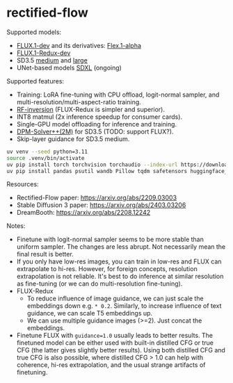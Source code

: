 # rectified-flow

Supported models:

- [FLUX.1-dev](https://huggingface.co/black-forest-labs/FLUX.1-dev) and its derivatives: [Flex.1-alpha](https://huggingface.co/ostris/Flex.1-alpha)
- [FLUX.1-Redux-dev](https://huggingface.co/black-forest-labs/FLUX.1-Redux-dev)
- SD3.5 [medium](https://huggingface.co/stabilityai/stable-diffusion-3.5-medium) and [large](https://huggingface.co/stabilityai/stable-diffusion-3.5-large)
- UNet-based models [SDXL](https://huggingface.co/stabilityai/stable-diffusion-xl-base-1.0) (ongoing)

Supported features:

- Training: LoRA fine-tuning with CPU offload, logit-normal sampler, and multi-resolution/multi-aspect-ratio training.
- [RF-inversion](https://arxiv.org/abs/2410.10792) (FLUX-Redux is simpler and superior).
- INT8 matmul (2x inference speedup for consumer cards).
- Single-GPU model offloading for inference and training.
- [DPM-Solver++(2M)](https://arxiv.org/abs/2211.01095) for SD3.5 (TODO: support FLUX?).
- Skip-layer guidance for SD3.5 medium.

```bash
uv venv --seed python=3.11
source .venv/bin/activate
uv pip install torch torchvision torchaudio --index-url https://download.pytorch.org/whl/cu128
uv pip install pandas psutil wandb Pillow tqdm safetensors huggingface_hub numpy transformers sentencepiece
```

Resources:

- Rectified-Flow paper: https://arxiv.org/abs/2209.03003
- Stable Diffusion 3 paper: https://arxiv.org/abs/2403.03206
- DreamBooth: https://arxiv.org/abs/2208.12242

Notes:

- Finetune with logit-normal sampler seems to be more stable than uniform sampler. The changes are less abrupt. Not necessarily mean the final result is better.
- If you only have low-res images, you can train in low-res and FLUX can extrapolate to hi-res. However, for foreign concepts, resolution extrapolation is not reliable. It's best to do inference at similar resolution as fine-tuning (or we can do multi-resolution fine-tuning).
- FLUX-Redux
  - To reduce influence of image guidance, we can just scale the embeddings down e.g. `* 0.2`. Similarly, to increase influence of text guidance, we can scale T5 embeddings up.
  - We can use multiple guidance images (>=2). Just concat the embeddings.
- Finetune FLUX with `guidance=1.0` usually leads to better results. The finetuned model can be either used with built-in distilled CFG or true CFG (the latter gives slightly better results). Using both distilled CFG and true CFG is also possible, where distilled CFG > 1.0 can help with coherence, hi-res extrapolation, and the usual strange artifacts of finetuning.

